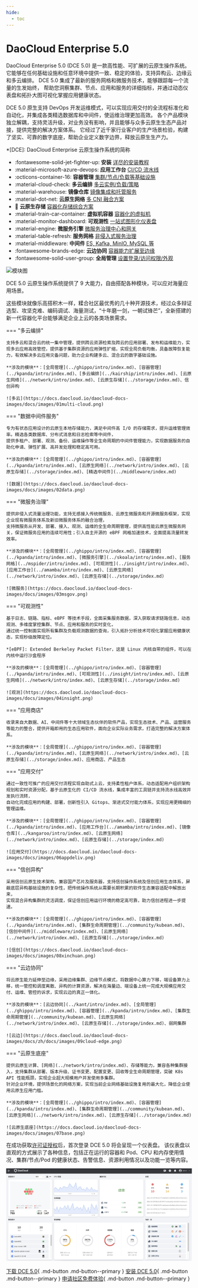 ```yaml
---
hide:
  - toc
---
```


# DaoCloud Enterprise 5.0

DaoCloud Enterprise 5.0 (DCE 5.0) 是一款高性能、可扩展的云原生操作系统。
它能够在任何基础设施和任意环境中提供一致、稳定的体验，支持异构云、边缘云和多云编排。
DCE 5.0 集成了最新的服务网格和微服务技术，能够跟踪每一个流量的生发始终，
帮助您洞察集群、节点、应用和服务的详细指标，并通过动态仪表盘和拓扑大图可视化掌握应用健康状态。

DCE 5.0 原生支持 DevOps 开发运维模式，可以实现应用交付的全流程标准化和自动化，并集成各类精选数据库和中间件，使运维治理更加高效。
各个产品模块独立解耦，支持灵活升级，对业务没有影响，并且能够与众多云原生生态产品对接，提供完整的解决方案体系。
它经过了近千家行业客户的生产场景检验，构建了坚实、可靠的数字底座，帮助企业定义数字边界，释放云原生生产力。

*[DCE]: DaoCloud Enterprise 云原生操作系统的简称

<div class="grid cards" markdown>

- :fontawesome-solid-jet-fighter-up: **安装** [详尽的安装教程](../install/index.md)
- :material-microsoft-azure-devops: **应用工作台** [CI/CD 流水线](../amamba/intro/index.md)
- :octicons-container-16: **容器管理** [集群/节点/负载等基础设施](../kpanda/intro/index.md)
- :material-cloud-check: **多云编排** [多云实例/负载/策略](../kairship/intro/index.md)
- :material-warehouse: **镜像仓库** [镜像集成和托管服务](../kangaroo/intro/index.md)
- :material-dot-net: **云原生网络** [多 CNI 融合方案](../network/intro/index.md)
- :floppy_disk: **云原生存储** [容器化存储综合方案](../storage/index.md)
- :material-train-car-container: **虚拟机容器** [容器化的虚拟机](../virtnest/intro/index.md)
- :material-monitor-dashboard: **可观测性** [一站式图形化仪表盘](../insight/intro/index.md)
- :material-engine: **微服务引擎** [微服务治理中心和网关](../skoala/intro/index.md)
- :material-table-refresh: **服务网格** [非侵入式服务治理](../mspider/intro/index.md)
- :material-middleware: **中间件** [ES, Kafka, MinIO, MySQL 等](../middleware/index.md)
- :fontawesome-brands-edge: **云边协同** [容器能力扩展至边缘](../kant/intro/index.md)
- :fontawesome-solid-user-group: **全局管理** [设置登录/访问权限/外观](../ghippo/intro/index.md)

</div>

![模块图](https://docs.daocloud.io/daocloud-docs-images/docs/images/dce-modules04.png)

DCE 5.0 云原生操作系统提供了 9 大能力，自由搭配各种模块，可以应对海量应用场景。

这些模块就像乐高搭积木一样，糅合社区最优秀的几十种开源技术，经过众多辩证选型、攻坚克难、编码调试、海量测试，“十年磨一剑，一朝试锋芒”，全新搭建的新一代容器化平台能够满足企业上云的各类场景需求。

=== "多云编排"

    支持多云和混合云的统一集中管理，提供跨云资源检索及跨云的应用部署、发布和运维能力，实现多云应用高效管控，提供基于集群资源的应用弹性扩缩，实现全局负载均衡，具备故障恢复能力，有效解决多云应用灾备问题，助力企业构建多云、混合云的数字基础设施。

    **涉及的模块**：[全局管理](../ghippo/intro/index.md)、[容器管理](../kpanda/intro/index.md)、[多云编排](../kairship/intro/index.md)、[云原生网络](../network/intro/index.md)、[云原生存储](../storage/index.md)、信创异构

    ![多云](https://docs.daocloud.io/daocloud-docs-images/docs/images/01multi-cloud.png)

=== "数据中间件服务"

    专为有状态应用设计的云原生本地存储能力，满足中间件高 I/O 的存储需求，提升运维管理效率。精选各类数据库、分布式消息和日志检索等中间件，
    提供多租户、部署、观测、备份、运维操作等全生命周期的中间件管理能力，实现数据服务的自助化申请、弹性扩展、高并发处理和稳定高可用。

    **涉及的模块**：[全局管理](../ghippo/intro/index.md)、[容器管理](../kpanda/intro/index.md)、[云原生网络](../network/intro/index.md)、[云原生存储](../storage/index.md)、[精选中间件](../middleware/index.md)

    ![数据](https://docs.daocloud.io/daocloud-docs-images/docs/images/02data.png)

=== "微服务治理"

    提供非侵入式流量治理功能，支持无感接入传统微服务、云原生微服务和开源微服务框架，实现企业现有微服务体系及新旧微服务体系的融合治理，
    支持微服务从开发、部署、接入、观测、运维的全生命周期管理，提供高性能云原生微服务网关，保证微服务应用的连续可用性；引入自主开源的 eBPF 网格加速技术，全面提高流量转发效率。

    **涉及的模块**：[全局管理](../ghippo/intro/index.md)、[容器管理](../kpanda/intro/index.md)、[微服务引擎](../skoala/intro/index.md)、[服务网格](../mspider/intro/index.md)、[可观测性](../insight/intro/index.md)、[应用工作台](../amamba/intro/index.md)、[云原生网络](../network/intro/index.md)、[云原生存储](../storage/index.md)

    ![微服务](https://docs.daocloud.io/daocloud-docs-images/docs/images/03msgov.png)

=== "可观测性"

    基于日志、链路、指标、eBPF 等技术手段，全面采集服务数据，深入获取请求链路信息，动态观测、多维度掌控集群、节点、应用和服务的实时变化，
    通过统一控制面实现所有集群及负载观测数据的查询，引入拓扑分析技术可视化掌握应用健康状态，实现秒级故障定位。

    *[eBPF]: Extended Berkeley Packet Filter，这是 Linux 内核自带的组件，可以在内核中运行沙盒程序

    **涉及的模块**：[全局管理](../ghippo/intro/index.md)、[容器管理](../kpanda/intro/index.md)、[可观测性](../insight/intro/index.md)、[云原生网络](../network/intro/index.md)、[云原生存储](../storage/index.md)

    ![观测](https://docs.daocloud.io/daocloud-docs-images/docs/images/04insight.png)

=== "应用商店"

    收录来自大数据、AI、中间件等十大领域生态伙伴的软件产品，实现生态技术、产品、运营服务等能力的整合，提供开箱即用的生态应用软件，面向企业实际业务需求，打造完整的解决方案体系。

    **涉及的模块**：[全局管理](../ghippo/intro/index.md)、[容器管理](../kpanda/intro/index.md)、[云原生网络](../network/intro/index.md)、[云原生存储](../storage/index.md)、应用商店、产品生态

=== "应用交付"

    通过一致性可推广的应用交付流程实现自助式上云，支持柔性租户体系，动态适配用户组织架构规划和实时资源分配，基于云原生化的 CI/CD 流水线，集成丰富的工具链并支持流水线高效并发执行流转，
    自动化完成应用的构建、部署，创新性引入 Gitops、渐进式交付能力体系，实现应用更精细的管理运维。

    **涉及的模块**：[全局管理](../ghippo/intro/index.md)、[容器管理](../kpanda/intro/index.md)、[应用工作台](../amamba/intro/index.md)、[镜像仓库](../kangaroo/intro/index.md)、[云原生网络](../network/intro/index.md)、[云原生存储](../storage/index.md)

    ![应用交付](https://docs.daocloud.io/daocloud-docs-images/docs/images/06appdeliv.png)

=== "信创异构"

    采用信创云原生技术架构，兼容国产芯片及服务器，支持信创操作系统及信创应用生态体系，屏蔽底层异构基础设施的复杂性，把传统操作系统从需要长期积累的软件生态兼容适配中解放出来，
    实现混合异构集群的灵活调度，保证信创应用运行环境的稳定高可靠，助力信创进程进一步提速。

    **涉及的模块**：[全局管理](../ghippo/intro/index.md)、[容器管理](../kpanda/intro/index.md)、[集群生命周期管理](../community/kubean.md)、[信创中间件](../middleware/index.md)、[云原生网络](../network/intro/index.md)、[云原生存储](../storage/index.md)

    ![信创](https://docs.daocloud.io/daocloud-docs-images/docs/images/08xinchuan.png)

=== "云边协同"

    将云原生能力延伸至边缘，采用边缘集群、边缘节点模式，将数据中心算力下移，端设备算力上移，统一管控和调度离散、异构的计算资源，解决在海量边、端设备上统一完成大规模应用交付、运维、管控的诉求，实现云边的真正一体化。

    **涉及的模块**：[云边协同](../kant/intro/index.md)、[全局管理](../ghippo/intro/index.md)、[容器管理](../kpanda/intro/index.md)、[集群生命周期管理](../community/kubean.md)、[云原生网络](../network/intro/index.md)、[云原生存储](../storage/index.md)、弱网集群

    ![云边](https://docs.daocloud.io/daocloud-docs-images/docs/zh/docs/images/09cloud-edge.png)

=== "云原生底座"

    提供云原生计算、[网络](../network/intro/index.md)、存储等能力，兼容各种集群接入，支持集群从部署、版本升级、证书变更、配置变更、回收等全生命周期管理，突破 K8s API 性能瓶颈，实现企业超大规模用户并发使用多集群。
    针对企业环境，提供场景化的网络方案，实现当前企业网络基础设施复用的最大化，降低企业使用云原生应用门槛。

    **涉及的模块**：[全局管理](../ghippo/intro/index.md)、[容器管理](../kpanda/intro/index.md)、[集群生命周期管理](../community/kubean.md)、[云原生网络](../network/intro/index.md)、[云原生存储](../storage/index.md)

    ![云原生底座](https://docs.daocloud.io/daocloud-docs-images/docs/images/07base.png)

在成功获取[许可证授权](./license0.md)后，首次登录 DCE 5.0 将会呈现一个仪表盘。
该仪表盘以直观的方式展示了各种信息，包括正在运行的容器和 Pod、CPU 和内存使用情况、集群/节点/Pod 的健康状态、告警信息、资源利用情况以及功能一览等内容。

![dashboard](./images/ipavo.png)

[下载 DCE 5.0](../download/index.md){ .md-button .md-button--primary }
[安装 DCE 5.0](../install/index.md){ .md-button .md-button--primary }
[申请社区免费体验](./license0.md){ .md-button .md-button--primary }
